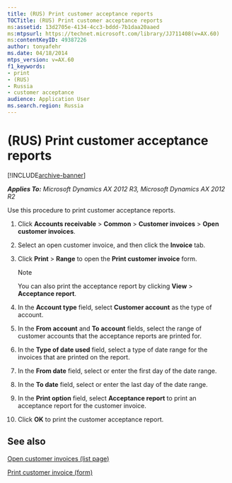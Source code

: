 ```yaml
---
title: (RUS) Print customer acceptance reports
TOCTitle: (RUS) Print customer acceptance reports
ms:assetid: 13d2705e-4134-4cc3-bddd-7b1daa20aaed
ms:mtpsurl: https://technet.microsoft.com/library/JJ711408(v=AX.60)
ms:contentKeyID: 49387226
author: tonyafehr
ms.date: 04/18/2014
mtps_version: v=AX.60
f1_keywords:
- print
- (RUS)
- Russia
- customer acceptance
audience: Application User
ms.search.region: Russia
---
```


# (RUS) Print customer acceptance reports 


[!INCLUDE[archive-banner](includes/archive-banner.md)]


_**Applies To:** Microsoft Dynamics AX 2012 R3, Microsoft Dynamics AX 2012 R2_

Use this procedure to print customer acceptance reports.

1.  Click **Accounts receivable** \> **Common** \> **Customer invoices** \> **Open customer invoices**.

2.  Select an open customer invoice, and then click the **Invoice** tab.

3.  Click **Print** \> **Range** to open the **Print customer invoice** form.
    

    > [!NOTE]
    > <P>You can also print the acceptance report by clicking <STRONG>View</STRONG> &gt; <STRONG>Acceptance report</STRONG>.</P>



4.  In the **Account type** field, select **Customer account** as the type of account.

5.  In the **From account** and **To account** fields, select the range of customer accounts that the acceptance reports are printed for.

6.  In the **Type of date used** field, select a type of date range for the invoices that are printed on the report.

7.  In the **From date** field, select or enter the first day of the date range.

8.  In the **To date** field, select or enter the last day of the date range.

9.  In the **Print option** field, select **Acceptance report** to print an acceptance report for the customer invoice.

10. Click **OK** to print the customer acceptance report.

## See also

[Open customer invoices (list page)](https://technet.microsoft.com/library/hh454994\(v=ax.60\))

[Print customer invoice (form)](https://technet.microsoft.com/library/hh242517\(v=ax.60\))

  


